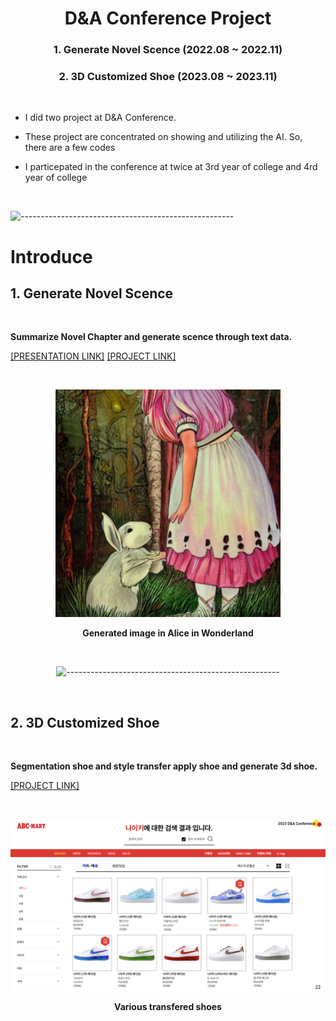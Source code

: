 <h1 align = "center"> D&A Conference Project </h1>

<div align="center">

### 1. Generate Novel Scence (2022.08 ~ 2022.11)


### 2. 3D Customized Shoe (2023.08 ~ 2023.11)
</div>

<br>

- I did two project at D&A Conference.

- These project are concentrated on showing and utilizing the AI. So, there are a few codes

- I particepated in the conference at twice at 3rd year of college and 4rd year of college

<br>


![-----------------------------------------------------](https://raw.githubusercontent.com/andreasbm/readme/master/assets/lines/rainbow.png)


<h1 align="left"> Introduce </h1>

## 1. Generate Novel Scence

<br>

**Summarize Novel Chapter and generate scence through text data.**
<br>

[[PRESENTATION LINK]](https://www.youtube.com/watch?v=DWKVIOXZ92w&t=8s) [[PROJECT LINK]](https://github.com/Go-MinSeong/Conference/tree/main/Generate_Novel_Scenes) 

<br>

<div align="center">

![stronghold logo](Generate_Novel_Scence/result4.png)

**Generated image in Alice in Wonderland**

<br>


![-----------------------------------------------------](https://raw.githubusercontent.com/andreasbm/readme/master/assets/lines/rainbow.png)


<br>

</div>

## 2. 3D Customized Shoe

<br>

**Segmentation shoe and style transfer apply shoe and generate 3d shoe.**


[[PROJECT LINK]](https://github.com/Go-MinSeong/Conference/tree/main/3D_Customized_Shoe)

<br>

<div align="center">

![stronghold logo](3D_Customized_Shoe/result2.png)

**Various transfered shoes**

</div>